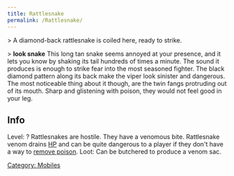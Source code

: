 ```yaml
---
title: Rattlesnake
permalink: /Rattlesnake/
---
```


\> A diamond-back rattlesnake is coiled here, ready to strike.

\> **look snake**
This long tan snake seems annoyed at your presence, and it lets you know
by
shaking its tail hundreds of times a minute. The sound it produces is
enough to
strike fear into the most seasoned fighter. The black diamond pattern
along its
back make the viper look sinister and dangerous. The most noticeable
thing
about it though, are the twin fangs protruding out of its mouth. Sharp
and
glistening with poison, they would not feel good in your leg.

## Info

Level: ?
Rattlesnakes are hostile. They have a venomous bite. Rattlesnake venom
drains [HP](HPS "wikilink") and can be quite dangerous to a player if
they don't have a way to [remove poison](Remove_Poison "wikilink").
Loot: Can be butchered to produce a venom sac.

[Category: Mobiles](Category:_Mobiles "wikilink")